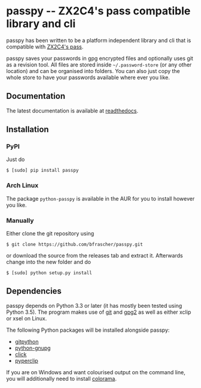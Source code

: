 # passpy --  ZX2C4's pass compatible library and cli

passpy has been written to be a platform independent library and cli
that is compatible with [ZX2C4's pass](http://www.passwordstore.org).

passpy saves your passwords in gpg encrypted files and optionally uses
git as a revision tool.  All files are stored inside
`~/.password-store` (or any other location) and can be organised into
folders.  You can also just copy the whole store to have your
passwords available where ever you like.

## Documentation

The latest documentation is available at
[readthedocs](https://passpy.readthedocs.org).

## Installation

### PyPI

Just do

```
$ [sudo] pip install passpy
```

### Arch Linux

The package `python-passpy` is available in the AUR for you to install
however you like.

### Manually

Either clone the git repository using

```
$ git clone https://github.com/bfrascher/passpy.git
```

or download the source from the releases tab and extract it.
Afterwards change into the new folder and do

```
$ [sudo] python setup.py install
```

## Dependencies

passpy depends on Python 3.3 or later (it has mostly been tested using
Python 3.5).  The program makes use of [git](https://www.git-scm.com)
and [gpg2](https://gnupg.org) as well as either xclip or xsel on
Linux.

The following Python packages will be installed alongside passpy:

- [gitpython](https://github.com/gitpython-developers/GitPython)
- [python-gnupg](https://bitbucket.org/vinay.sajip/python-gnupg)
- [click](http://click.pocoo.org/)
- [pyperclip](https://github.com/asweigart/pyperclip)

If you are on Windows and want colourised output on the command line,
you will additionally need to install
[colorama](https://github.com/tartley/colorama).
